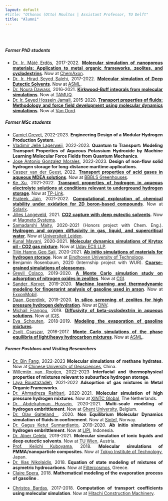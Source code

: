 ```yaml
---
layout: default
#title: "Othonas (Otto) Moultos | Assistant Professor, TU Delft"
title: "Alumni"
---
```


<div id="people" class="row">
<div  style="text-align: justify;" class="col-sm-10">
	<br/><br/>
<h5>Former PhD students</h5>

<section markdown="1">

- [Dr. Ir. Máté Erdös](https://www.linkedin.com/in/mateerdos/), 2017-2022. <strong><a href="theses/MateErdos.pdf">Molecular simulation of nanoporous materials: Application to metal organic frameworks, zeolites, and cyclodextrins</a></strong>. Now at [ChemAxon](https://chemaxon.com).
- [Dr. Ir. Hirad Seyed Salehi](https://www.linkedin.com/in/hiradsalehi/?originalSubdomain=nl), 2017-2022. <strong><a href="theses/HiradSalehi.pdf">Molecular simulation of Deep Eutectic Solvents</a></strong>. Now at [ASML](https://www.asml.com/en/careers).
- [Dr. Noura Dawass](https://www.linkedin.com/in/noura-dawass-115358216/?originalSubdomain=qa), 2016-2021. <strong><a href="theses/NouraDawass.pdf">Kirkwood-Buff integrals from molecular simulations</a></strong>. Now at [TAMUQ](https://www.qatar.tamu.edu/programs/chemical-engineering/).
- [Dr. Ir. Seyed Hossein Jamali](https://www.linkedin.com/in/shjamali/?originalSubdomain=nl), 2015-2020. <strong> <a href="theses/SeyedJamali.pdf">Transport properties of fluids: Methodology and force field development using molecular dynamics simulations</a></strong>. Now at [Van Oord](http://www.vanoord.com/).


</section>


<h5>Former MSc students</h5>
<section markdown="1">

- [Camiel Grevet](https://www.linkedin.com/in/camiel-grevet-71b73674/), 2022-2023. <strong>Engineering Design of a Modular Hydrogen Production System</strong>.
- [Vladimir Jelle Lagerweij](https://www.linkedin.com/in/vladimir-jelle-lagerweij-21654021b/?originalSubdomain=nl), 2022-2023. <strong>Quantum to Transport: Modeling Transport Properties of Aqueous Potassium Hydroxide by Machine Learning Molecular Force Fields from Quantum Mechanics</strong>. 
- [Jose Antonio Gonzalez Morales](https://www.linkedin.com/in/josé-antonio-gonzález-morales-/?originalSubdomain=es), 2022-2023. <strong>Design of non-flow solid hydrogen storage for long-distance maritime applications</strong>. 
- [Casper van der Geest](https://www.linkedin.com/in/caspervandergeest/?originalSubdomain=nl), 2022. <strong><a href="../assets/tempPublications/84.pdf">Transport properties of acid gases in aqueous MDEA solutions</a></strong>. Now at [BBBLS Greenhouses](https://www.bbbls.net).
- [Ke Xu](https://www.linkedin.com/in/ke-xu-a339731a3/), 2021-2022. <strong><a href="../assets/tempPublications/74.pdf">Transport properties of hydrogen in aqueous electrolyte solutions at conditions relevant to underground hydrogen storage</a></strong>. Now at [TP-Link](https://www.tp-link.com/nl/about-us/corporate-profile/).
- [Prateek Jain](https://www.linkedin.com/in/prateek-jain-matsci/?originalSubdomain=nl), 2021-2022. [<strong>Computational exploration of chemical stability under oxidation for 2D boron-based compounds</strong>](https://repository.tudelft.nl/islandora/object/uuid%3Aaf187790-12a7-438b-bd49-9806104077aa). Now at [Solarix](https://solarix-solar.com/?utm_source=linkedin&utm_medium=social&utm_campaign=custom_button).
- [Jilles Langeveld](https://www.linkedin.com/in/jilles-langeveld/?originalSubdomain=nl), 2021. <strong> <a href="../assets/publications/66.Dawass_JPCB_2022_126_3572.pdf">CO2 capture with deep eutectic solvents</a></strong>. Now at [Magneto Systems](https://magneto.systems).
- [Samadarshi Maity](https://www.linkedin.com/in/samadarshi-maity-9621b6115/), 2020-2021 (Honors project with Chem. Eng.). <strong>  <a href="../assets/publications/59.Tsimpanogiannis_JCED_2021_66_3226.pdf">Hydrogen and oxygen diffusivity in gas, liquid, and supercritical water</a></strong>. Now at [Universiteit Leiden](https://www.universiteitleiden.nl/en/staffmembers/samadarshi-maity#tab-1).
- [Kunal Mavani](https://www.linkedin.com/in/kunal-mavani/?originalSubdomain=nl), 2020-2021. [<strong>Molecular dynamics simulations of Krytox oil - CO2 gas mixture</strong>](https://repository.tudelft.nl/islandora/object/uuid:14fb8a05-5799-4d9f-bcf9-88ec06b51a4c). Now at [Uday ECS LLP](https://www.udaics.in). 
- [Tijin Hanno Geo Saji](https://www.linkedin.com/in/tijin-saji-b0a5/?originalSubdomain=nl), 2020-2021. <strong> <a href="../assets/publications/67.Habibi_ASS_2022_603_154323.pdf">Ab initio simulations of materials for hydrogen storage</a></strong>. Now at [Eindhoven University of Technology](https://www.tue.nl/en/).
- Benjamin Rosenbaum, 2020 (Internship project with WUR). <strong> <a href="../assets/tempPublications/85.pdf">Coarse-grained simulations of oleosomes</a></strong>. 
- [Grevil Colaco](https://www.linkedin.com/in/grevilcolaco/?originalSubdomain=nl), 2019-2020. [<strong> A Monte Carlo simulation study on adsorption of nitrogen oxides in zeolites</strong>](https://repository.tudelft.nl/islandora/object/uuid%3Aa21ad4da-3078-40c9-8dff-bd81ad5e1beb). Now at [CGI](https://www.cgi.com/en).
- [Sander Korver](https://www.linkedin.com/in/sander-korver-b00a6496), 2019-2020. <strong><a href="../assets/publications/50.Korver_SR_2020_10_20502.pdf"> Machine learning and thermodynamic modeling for fingerprint analysis of gasoline used in arson</a></strong>. Now at [ExxonMobil](https://corporate.exxonmobil.com).
- [Daan Geerdink](https://www.linkedin.com/in/zsolt-csaszar/?originalSubdomain=nl), 2019-2020. <strong><a href="../assets/publications/54.Erdos_API_2021_13_8383.pdf"> In silico screening of zeolites for high pressure hydrogen dehydration</a></strong>. Now at [DNV](https://www.dnv.com).
- [Michail Frangou](https://www.linkedin.com/in/mfrangou/?originalSubdomain=cy), 2019. <strong><a href="../assets/publications/48.Erdos_FPE_2021_528_112842.pdf"> Diffusivity of beta-cyclodextrin in aqueous solutions</a></strong>. Now at [ICIS](https://www.icis.com/explore/?cmpid=SOC%7CCHEM%7CCHLEG-2019-LinkedIn-BioLinkExploreSite&7012X000000g6AA).
- [Eva Schouten](https://www.linkedin.com/in/eva-schouten-8a424a102/?originalSubdomain=nl), 2018-2019. <strong><a href="../assets/publications/50.Korver_SR_2020_10_20502.pdf"> Modeling the evaporation of gasoline mixtures</a></strong>. 
- [Zsolt Csaszar](https://www.linkedin.com/in/zsolt-csaszar/?originalSubdomain=nl), 2016-2017. <strong><a href="../assets/publications/26.Nikolaidis_AIChE_2018_65_792.pdf"> Monte Carlo simulations of the phase equilibria of light/heavy hydrocarbon mixtures</a></strong>. Now at [ASML](https://www.asml.com/en).
</section>


<h5>Former Postdocs and Visiting Researchers</h5>
<section markdown="1">

- [Dr. Bin Fang](), 2022-2023 <strong>Molecular simulations of methane hydrates</strong>. Now at [Chinese University of Geosciences](https://en.cug.edu.cn), China.
- [Willemijn van Rooijen](https://www.linkedin.com/in/willemijn-van-rooijen-46398a151/?originalSubdomain=nl), 2022-2023 <strong>Interfacial and thermophysical properties of mixtures relevant to subsurface hydrogen storage</strong>.
- [Laya Roustazadeh](https://www.qatar.tamu.edu/news-and-events/news/2020/06/24/texas-a-and-m-at-qatar-names-outstanding-graduates/), 2021-2022 <strong>Adsoprtion of gas mixtures in Metal Organic Frameworks</strong>.
- [Dr. Ahmadreza Rahbari](https://www.linkedin.com/in/arahbari/?originalSubdomain=nl), 2020-2021. <strong> Molecular simulation of high pressure hydrogen mixtures</strong>. Now at [XINTC Global](http://www.xintcglobal.com/), The Netherlands.
- [Dr. Abdelrahman Hussein](https://www.linkedin.com/in/abdelrahman-hussein-3b42b415/?originalSubdomain=nl), 2020-2021. <strong> Multi-scale modeling of hydrogen embrittlement</strong>. 
Now at [Ghent University](https://www.ugent.be), Belgium.
- [Dr. Olav Galteland ](https://www.linkedin.com/in/olav-galteland?originalSubdomain=no), 2020. <strong> Non Equilibrium Molecular Dynamics simulation of fluids in confinement</strong>. Now at [Sintef](https://www.sintef.no/en/all-employees/employee/olav.galteland/), Norway. 
- [Dr. Gagus Ketut Sunnardianto](https://www.linkedin.com/in/gagus-ketut-sunnardianto/), 2019-2020. <strong> Ab initio simulations of hydrogen embrittlement</strong>. Now at [LIPI](http://lipi.go.id/staf/detail/gagu001), Indonesia.
- [Dr. Alper Celebi](https://www.linkedin.com/in/alper-tunga-celebi-0375b586/?originalSubdomain=nl), 2019-2021. <strong> Molecular simulation of ionic liquids and deep eutectic solvents</strong>. Now at [TU Wien](https://www.tuwien.at), Austria.
- [Prof. Keiichi Kuboyama](https://scholar.google.com/citations?hl=en&user=JM6iv9IAAAAJ&view_op=list_works&sortby=pubdate), 2018. <strong> Molecular simulations of PMMA/nanoparticle composites</strong>. Now at [Tokyo Institute of Technology](https://www.titech.ac.jp/english), Japan.
- [Dr. Ilias Nikolaidis](https://www.linkedin.com/in/ilias-nikolaidis-931554205/?originalSubdomain=gr), 2018. <strong> Equation of state modeling of mixtures of asymetric hydrocarbons</strong>. Now at [Filtercosmos](), Greece.
- [Claire Spera](https://www.linkedin.com/in/claire-spera/?trk=public_profile_browsemap&originalSubdomain=fr), 2018. <strong> Mathematical modeling of the evaporation process of gasoline </strong>. 
<!-- Now at [Filtercosmos](), Greece. -->
- [Christos Bardas](https://www.linkedin.com/in/christos-bardas/?originalSubdomain=nl), 2017-2018. <strong> Computation of transport coefficients using molecular simulation</strong>. Now at [Hitachi Construction Machinery](https://www.linkedin.com/company/hitachi-construction-machinery/about/).

</section>

<!-- <h5>Visitors and Interns</h5>
<section markdown="1">

- [Zsolt Csaszar](https://www.linkedin.com/in/zsolt-csaszar/?originalSubdomain=nl), 2016-2017. <strong> Monte Carlo simulations of the phase equilibria of light/heavy hydrocarbon mixtures</strong>. Now at [ASML](https://www.asml.com/en).

</section> -->

</div>
</div>

